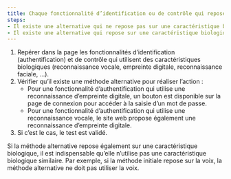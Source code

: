 ```yaml
---
title: Chaque fonctionnalité d’identification ou de contrôle qui repose sur l’utilisation de [caractéristiques biologiques](#caracteristique-biologique) de l’utilisateur respecte-t-elle une de ces conditions ?
steps:
- Il existe une alternative qui ne repose pas sur une caractéristique biologique de l’utilisateur.
- Il existe une alternative qui repose sur une caractéristique biologique de l’utilisateur qui est suffisamment différente.
---
```

1. Repérer dans la page les fonctionnalités d’identification (authentification) et de contrôle qui utilisent des caractéristiques biologiques (reconnaissance vocale, empreinte digitale, reconnaissance faciale, …).
2. Vérifier qu’il existe une méthode alternative pour réaliser l’action : 
	- Pour une fonctionnalité d’authentification qui utilise une reconnaissance d’empreinte digitale, un bouton est disponible sur la page de connexion pour accéder à la saisie d’un mot de passe.
	- Pour une fonctionnalité d’authentification qui utilise une reconnaissance vocale, le site web propose également une reconnaissance d’empreinte digitale.
3. Si c’est le cas, le test est validé.

Si la méthode alternative repose également sur une caractéristique biologique, il est indispensable qu’elle n’utilise pas une caractéristique biologique similaire. Par exemple, si la méthode initiale repose sur la voix, la méthode alternative ne doit pas utiliser la voix.